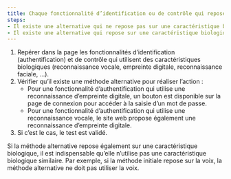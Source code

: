 ```yaml
---
title: Chaque fonctionnalité d’identification ou de contrôle qui repose sur l’utilisation de [caractéristiques biologiques](#caracteristique-biologique) de l’utilisateur respecte-t-elle une de ces conditions ?
steps:
- Il existe une alternative qui ne repose pas sur une caractéristique biologique de l’utilisateur.
- Il existe une alternative qui repose sur une caractéristique biologique de l’utilisateur qui est suffisamment différente.
---
```

1. Repérer dans la page les fonctionnalités d’identification (authentification) et de contrôle qui utilisent des caractéristiques biologiques (reconnaissance vocale, empreinte digitale, reconnaissance faciale, …).
2. Vérifier qu’il existe une méthode alternative pour réaliser l’action : 
	- Pour une fonctionnalité d’authentification qui utilise une reconnaissance d’empreinte digitale, un bouton est disponible sur la page de connexion pour accéder à la saisie d’un mot de passe.
	- Pour une fonctionnalité d’authentification qui utilise une reconnaissance vocale, le site web propose également une reconnaissance d’empreinte digitale.
3. Si c’est le cas, le test est validé.

Si la méthode alternative repose également sur une caractéristique biologique, il est indispensable qu’elle n’utilise pas une caractéristique biologique similaire. Par exemple, si la méthode initiale repose sur la voix, la méthode alternative ne doit pas utiliser la voix.